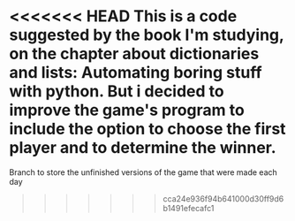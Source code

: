 <<<<<<< HEAD
This is a code suggested by the book I'm studying, on the chapter about dictionaries and lists: Automating boring stuff with python. But i decided to improve the game's program to include the option to choose the first player and to determine the winner.  
=======
Branch to store the unfinished versions of the game that were made each day 
>>>>>>> cca24e936f94b641000d30ff9d6b1491efecafc1
